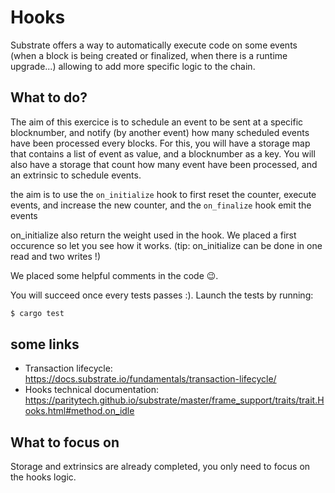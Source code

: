 # Hooks

Substrate offers a way to automatically execute code on some events (when a block is being created or finalized, when there is a runtime upgrade...) allowing to add more specific logic to the chain.

## What to do?

The aim of this exercice is to schedule an event to be sent at a specific blocknumber, and notify (by another event) how many scheduled events have been processed every blocks.
For this, you will have a storage map that contains a list of event as value, and a blocknumber as a key.
You will also have a storage that count how many event have been processed, and an extrinsic to schedule events.

the aim is to use the `on_initialize` hook to first reset the counter, execute events, and increase the new counter,
and the `on_finalize` hook emit the events

on_initialize also return the weight used in the hook. We placed a first occurence so let you see how it works.
(tip: on_initialize can be done in one read and two writes !)

We placed some helpful comments in the code 😉.

You will succeed once every tests passes :).
Launch the tests by running:

```sh
$ cargo test
```

## some links

* Transaction lifecycle: https://docs.substrate.io/fundamentals/transaction-lifecycle/
* Hooks technical documentation: https://paritytech.github.io/substrate/master/frame_support/traits/trait.Hooks.html#method.on_idle

## What to focus on

Storage and extrinsics are already completed, you only need to focus on the hooks logic.
